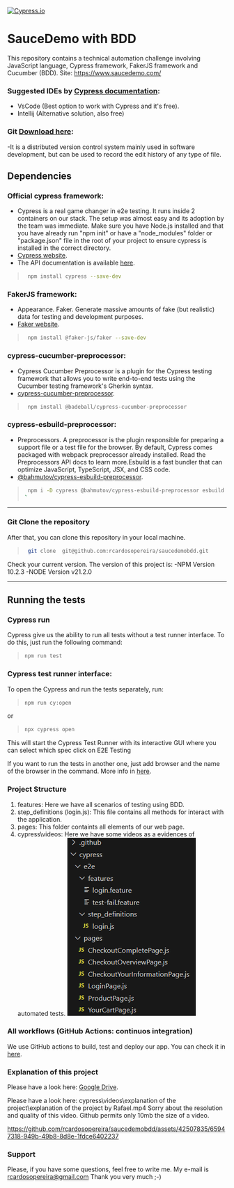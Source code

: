 [![Cypress.io](https://img.shields.io/badge/tested%20with-Cypress-04C38E.svg)](https://www.cypress.io/)

# SauceDemo with BDD
This repository contains a technical automation challenge involving JavaScript language, Cypress framework, FakerJS framework and Cucumber (BDD).
Site: https://www.saucedemo.com/

### Suggested IDEs by [Cypress documentation](https://docs.cypress.io/guides/tooling/IDE-integration.html#Extensions-amp-Plugins):
- VsCode (Best option to work with Cypress and it's free). 
- Intellij (Alternative solution, also free)

### Git [Download here](https://git-scm.com/downloads):
-It is a distributed version control system mainly used in software development, but can be used to record the edit history of any type of file.

## Dependencies
### Official cypress framework:
- Cypress is a real game changer in e2e testing. It runs inside 2 containers on our stack. The setup was almost easy and its adoption by the team was immediate. Make sure you have Node.js installed and that you have already run "npm init" or have a "node_modules" folder or "package.json" file in the root of your project to ensure cypress is installed in the correct directory.
- [Cypress website](https://www.cypress.io/).
- The API documentation is available [here](https://docs.cypress.io/api/api/table-of-contents.html).
> ```bash
>  npm install cypress --save-dev
> ```

### FakerJS framework:
- Appearance. Faker. Generate massive amounts of fake (but realistic) data for testing and development purposes.
- [Faker website](https://fakerjs.dev/guide/).
> ```bash
>  npm install @faker-js/faker --save-dev
> ```

### cypress-cucumber-preprocessor:
- Cypress Cucumber Preprocessor is a plugin for the Cypress testing framework that allows you to write end-to-end tests using the Cucumber testing framework's Gherkin syntax.
- [cypress-cucumber-preprocessor](https://github.com/badeball/cypress-cucumber-preprocessor).
> ```bash
>  npm install @badeball/cypress-cucumber-preprocessor
> ```

### cypress-esbuild-preprocessor:
- Preprocessors. A preprocessor is the plugin responsible for preparing a support file or a test file for the browser. By default, Cypress comes packaged with webpack preprocessor already installed. Read the Preprocessors API docs to learn more.Esbuild is a fast bundler that can optimize JavaScript, TypeScript, JSX, and CSS code.
- [@bahmutov/cypress-esbuild-preprocessor](https://github.com/bahmutov/cypress-esbuild-preprocessor).
> ```bash
>  npm i -D cypress @bahmutov/cypress-esbuild-preprocessor esbuild
> `

---

### Git Clone the repository
After that, you can clone this repository in your local machine.
> ```bash
>  git clone  git@github.com:rcardosopereira/saucedemobdd.git
> ```

Check your current version. The version of this project is:
-NPM Version 10.2.3
-NODE Version v21.2.0

---

## Running the tests
### Cypress run
Cypress give us the ability to run all tests without a test runner interface.
To do this, just run the following command:
> ```bash
> npm run test
> ```

### Cypress test runner interface:
To open the Cypress and run the tests separately, run:
> ```bash
> npm run cy:open 
> ```

or

> ```bash
> npx cypress open
> ```

This will start the Cypress Test Runner with its interactive GUI where you can select which spec
click on E2E Testing

If you want to run the tests in another one, just add browser and the name of the browser in the command. More info in [here](https://docs.cypress.io/guides/guides/launching-browsers#Browsers).

### Project Structure
1. features: Here we have all scenarios of testing using BDD.
2. step_definitions (login.js): This file contains all methods for interact with the application.
3. pages:  This folder containts all elements of our web page.
4. cypress\videos: Here we have some videos as a evidences of automated tests.
![alt text](image.png)

### All workflows (GitHub Actions: continuos integration)
We use GitHub actions to build, test and deploy our app. You can check it in [here](https://github.com/rcardosopereira/saucedemobdd/actions).         

### Explanation of this project
Please have a look here: [Google Drive](https://drive.google.com/file/d/1RDhBf7BxbiQ3TYPUTe4iwXiKMs2vnq9_/view).  


Please have a look here: cypress\videos\explanation of the project\explanation of the project by Rafael.mp4
Sorry about the resolution and quality of this video. Github permits only 10mb the size of a video.

https://github.com/rcardosopereira/saucedemobdd/assets/42507835/65947318-949b-49b8-8d8e-1fdce6402237







### Support
Please, if you have some questions, feel free to write me. My e-mail is rcardosopereira@gmail.com
Thank you very much ;-)
